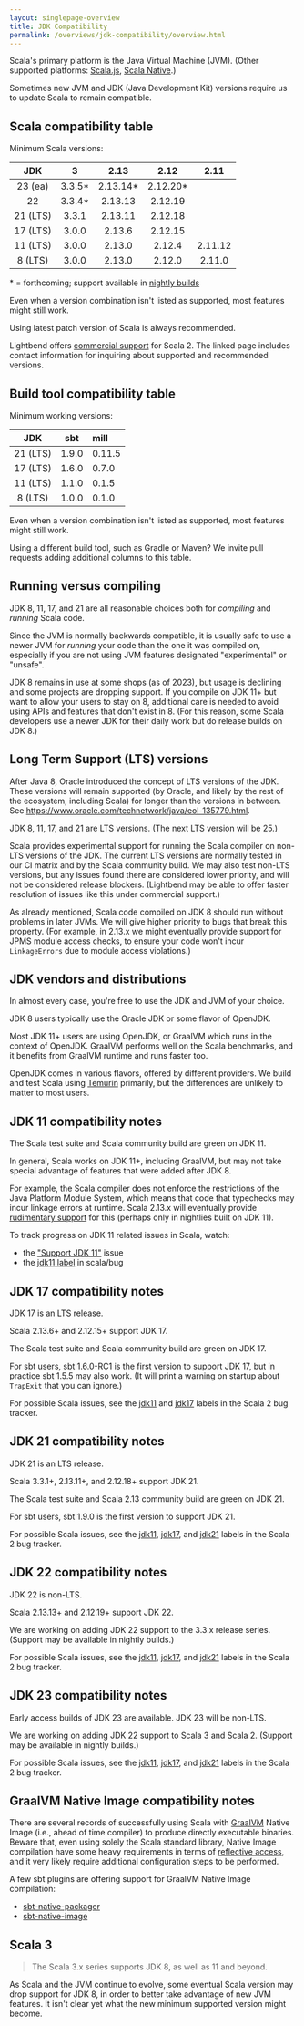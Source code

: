 ```yaml
---
layout: singlepage-overview
title: JDK Compatibility
permalink: /overviews/jdk-compatibility/overview.html
---
```


Scala's primary platform is the Java Virtual Machine (JVM). (Other supported platforms: [Scala.js](https://www.scala-js.org/), [Scala Native](https://scala-native.org/).)

Sometimes new JVM and JDK (Java Development Kit) versions require us to update Scala to remain compatible.

## Scala compatibility table

Minimum Scala versions:

| JDK         | 3        | 2.13      | 2.12      | 2.11       |
|:-----------:|:--------:|:---------:|:---------:|:----------:|
| 23 (ea)     | 3.3.5*   | 2.13.14*  | 2.12.20*  |            |
| 22          | 3.3.4*   | 2.13.13   | 2.12.19   |            |
| 21 (LTS)    | 3.3.1    | 2.13.11   | 2.12.18   |            |
| 17 (LTS)    | 3.0.0    | 2.13.6    | 2.12.15   |            |
| 11 (LTS)    | 3.0.0    | 2.13.0    | 2.12.4    | 2.11.12    |
| 8 (LTS)     | 3.0.0    | 2.13.0    | 2.12.0    | 2.11.0     |

\* = forthcoming; support available in [nightly builds](https://stackoverflow.com/q/40622878/86485)

Even when a version combination isn't listed as supported, most features might still work.

Using latest patch version of Scala is always recommended.

Lightbend offers [commercial support](https://www.lightbend.com/lightbend-platform-subscription) for Scala 2. The linked page includes contact information for inquiring about supported and recommended versions.

## Build tool compatibility table

Minimum working versions:

| JDK         | sbt             | mill       |
|:-----------:|:---------------:|:-----------|
| 21 (LTS)    | 1.9.0           | 0.11.5     |
| 17 (LTS)    | 1.6.0           | 0.7.0      |
| 11 (LTS)    | 1.1.0           | 0.1.5      |
| 8 (LTS)     | 1.0.0           | 0.1.0      |

Even when a version combination isn't listed as supported, most features might still work.

Using a different build tool, such as Gradle or Maven? We invite pull
requests adding additional columns to this table.

## Running versus compiling

JDK 8, 11, 17, and 21 are all reasonable choices both for *compiling* and *running* Scala code.

Since the JVM is normally backwards compatible, it is usually safe to use a newer JVM for *running* your code than the one it was compiled on, especially if you are not using JVM features designated "experimental" or "unsafe".

JDK 8 remains in use at some shops (as of 2023), but usage is declining and some projects are dropping support. If you compile on JDK 11+ but want to allow your users to stay on 8, additional care is needed to avoid using APIs and features that don't exist in 8. (For this reason, some Scala developers use a newer JDK for their daily work but do release builds on JDK 8.)

## Long Term Support (LTS) versions

After Java 8, Oracle introduced the concept of LTS versions of the JDK. These versions will remain supported (by Oracle, and likely by the rest of the ecosystem, including Scala) for longer than the versions in between. See <https://www.oracle.com/technetwork/java/eol-135779.html>.

JDK 8, 11, 17, and 21 are LTS versions. (The next LTS version will be 25.)

Scala provides experimental support for running the Scala compiler on non-LTS versions of the JDK. The current LTS versions are normally tested in our CI matrix and by the Scala community build. We may also test non-LTS versions, but any issues found there are considered lower priority, and will not be considered release blockers. (Lightbend may be able to offer faster resolution of issues like this under commercial support.)

As already mentioned, Scala code compiled on JDK 8 should run without problems in later JVMs. We will give higher priority to bugs that break this property. (For example, in 2.13.x we might eventually provide support for JPMS module access checks, to ensure your code won't incur `LinkageErrors` due to module access violations.)

## JDK vendors and distributions

In almost every case, you're free to use the JDK and JVM of your choice.

JDK 8 users typically use the Oracle JDK or some flavor of OpenJDK.

Most JDK 11+ users are using OpenJDK, or GraalVM which runs in the context of OpenJDK. GraalVM performs well on the Scala benchmarks, and it benefits from GraalVM runtime and runs faster too.

OpenJDK comes in various flavors, offered by different providers.  We build and test Scala using [Temurin](https://adoptium.net) primarily, but the differences are unlikely to matter to most users.

## JDK 11 compatibility notes

The Scala test suite and Scala community build are green on JDK 11.

In general, Scala works on JDK 11+, including GraalVM, but may not take special advantage of features that were added after JDK 8.

For example, the Scala compiler does not enforce the restrictions of the Java Platform Module System, which means that code that typechecks may incur linkage errors at runtime. Scala 2.13.x will eventually provide [rudimentary support](https://github.com/scala/scala/pull/7218) for this (perhaps only in nightlies built on JDK 11).

To track progress on JDK 11 related issues in Scala, watch:

* the ["Support JDK 11"](https://github.com/scala/scala-dev/issues/139 "scala/scala-dev #139") issue
* the [jdk11 label](https://github.com/scala/bug/labels/jdk11) in scala/bug

## JDK 17 compatibility notes

JDK 17 is an LTS release.

Scala 2.13.6+ and 2.12.15+ support JDK 17.

The Scala test suite and Scala community build are green on JDK 17.

For sbt users, sbt 1.6.0-RC1 is the first version to support JDK 17, but in practice sbt 1.5.5 may also work. (It will print a warning on startup about `TrapExit` that you can ignore.)

For possible Scala issues, see the [jdk11](https://github.com/scala/bug/labels/jdk11) and [jdk17](https://github.com/scala/bug/labels/jdk17) labels in the Scala 2 bug tracker.

## JDK 21 compatibility notes

JDK 21 is an LTS release.

Scala 3.3.1+, 2.13.11+, and 2.12.18+ support JDK 21.

The Scala test suite and Scala 2.13 community build are green on JDK 21.

For sbt users, sbt 1.9.0 is the first version to support JDK 21.

For possible Scala issues, see the [jdk11](https://github.com/scala/bug/labels/jdk11), [jdk17](https://github.com/scala/bug/labels/jdk17), and [jdk21](https://github.com/scala/bug/labels/jdk21) labels in the Scala 2 bug tracker.

## JDK 22 compatibility notes

JDK 22 is non-LTS.

Scala 2.13.13+ and 2.12.19+ support JDK 22.

We are working on adding JDK 22 support to the 3.3.x release
series. (Support may be available in nightly builds.)

For possible Scala issues, see the [jdk11](https://github.com/scala/bug/labels/jdk11), [jdk17](https://github.com/scala/bug/labels/jdk17), and [jdk21](https://github.com/scala/bug/labels/jdk21) labels in the Scala 2 bug tracker.

## JDK 23 compatibility notes

Early access builds of JDK 23 are available. JDK 23 will be non-LTS.

We are working on adding JDK 22 support to Scala 3 and Scala 2.
(Support may be available in nightly builds.)

For possible Scala issues, see the [jdk11](https://github.com/scala/bug/labels/jdk11), [jdk17](https://github.com/scala/bug/labels/jdk17), and [jdk21](https://github.com/scala/bug/labels/jdk21) labels in the Scala 2 bug tracker.

## GraalVM Native Image compatibility notes

There are several records of successfully using Scala with [GraalVM](https://www.graalvm.org) Native Image (i.e., ahead of time compiler) to produce directly executable binaries.
Beware that, even using solely the Scala standard library, Native Image compilation have some heavy requirements in terms of [reflective access](https://www.graalvm.org/reference-manual/native-image/metadata/), and it very likely require additional configuration steps to be performed.

A few sbt plugins are offering support for GraalVM Native Image compilation:

- [sbt-native-packager](https://www.scala-sbt.org/sbt-native-packager/formats/graalvm-native-image.html)
- [sbt-native-image](https://github.com/scalameta/sbt-native-image)

## Scala 3

>The Scala 3.x series supports JDK 8, as well as 11 and beyond.

As Scala and the JVM continue to evolve, some eventual Scala version may drop support for JDK 8, in order to better take advantage of new JVM features.  It isn't clear yet what the new minimum supported version might become.

